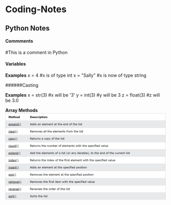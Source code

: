 # Coding-Notes

## Python Notes

#### Commments

#This is a comment in Python

#### Variables

**Examples**
x = 4         #x is of type int
x = "Sally"   #x is now of type string

######Casting

**Examples**
x = str(3)    #x will be '3'
y = int(3)    #y will be 3
z = float(3)  #z will be 3.0

**Array Methods**
![Array Methods](https://github.com/jstrand28/Coding-Notes/blob/main/ArrayMethods.PNG)
